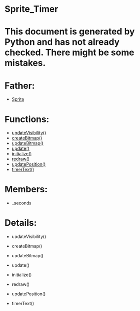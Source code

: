 Sprite_Timer
===

# This document is generated by Python and has not already checked. There might be some mistakes.

# Father:
* [Sprite](Sprite.md)


# Functions:
* [updateVisibility()](#updateVisibility)
* [createBitmap()](#createBitmap)
* [updateBitmap()](#updateBitmap)
* [update()](#update)
* [initialize()](#initialize)
* [redraw()](#redraw)
* [updatePosition()](#updatePosition)
* [timerText()](#timerText)

# Members:
* _seconds

# Details:
<p id=updateVisibility></p>

* updateVisibility()
	

<p id=createBitmap></p>

* createBitmap()
	

<p id=updateBitmap></p>

* updateBitmap()
	

<p id=update></p>

* update()
	

<p id=initialize></p>

* initialize()
	

<p id=redraw></p>

* redraw()
	

<p id=updatePosition></p>

* updatePosition()
	

<p id=timerText></p>

* timerText()
	

